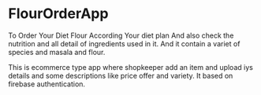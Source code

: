 # FlourOrderApp
To Order Your Diet Flour According Your diet plan
And also check the nutrition and all detail of ingredients used in it. 
And it contain a variet of species and masala and flour. 

This is ecommerce type app where shopkeeper add an item and upload iys details and some descriptions like price offer and variety. 
It based on firebase authentication. 
